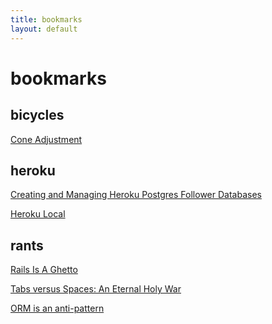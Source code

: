 ```yaml
---
title: bookmarks
layout: default
---
```

bookmarks
=========

bicycles
--------

[Cone Adjustment](http://sheldonbrown.com/cone-adjustment.html)

heroku
------
[Creating and Managing Heroku Postgres Follower Databases](https://devcenter.heroku.com/articles/heroku-postgres-follower-databases)

[Heroku Local](https://devcenter.heroku.com/articles/heroku-local)

rants
-----
[Rails Is A Ghetto](http://harmful.cat-v.org/software/ruby/rails/is-a-ghetto)

[Tabs versus Spaces: An Eternal Holy War](https://www.jwz.org/doc/tabs-vs-spaces.html)

[ORM is an anti-pattern](http://seldo.com/weblog/2011/08/11/orm_is_an_antipattern)
